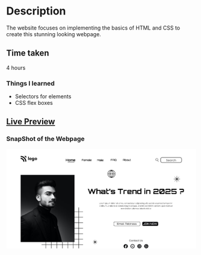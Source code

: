 # Description
The website focuses on implementing the basics of HTML and CSS to create this stunning looking webpage.

## Time taken
4 hours 

### Things I learned

- Selectors for elements
- CSS flex boxes

## [Live Preview](https://www.google.com)

### SnapShot of the Webpage

![StreetStyle](./thumbnail.png)